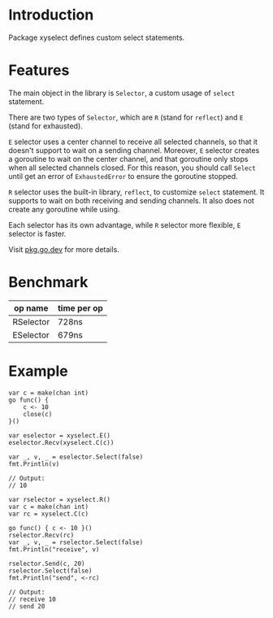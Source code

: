 # Introduction

Package xyselect defines custom select statements.

# Features

The main object in the library is `Selector`, a custom usage of `select`
statement.

There are two types of `Selector`, which are `R` (stand for `reflect`) and `E`
(stand for exhausted).

`E` selector uses a center channel to receive all selected channels, so that it
doesn't support to wait on a sending channel. Moreover, `E` selector creates a
goroutine to wait on the center channel, and that goroutine only stops when all
selected channels closed. For this reason, you should call `Select` until get
an error of `ExhaustedError` to ensure the goroutine stopped.

`R` selector uses the built-in library, `reflect`, to customize `select`
statement. It supports to wait on both receiving and sending channels. It also
does not create any goroutine while using.

Each selector has its own advantage, while `R` selector more flexible, `E`
selector is faster.

Visit [pkg.go.dev](https://pkg.go.dev/github.com/xybor/xyplatform/xyselect) for
more details.

# Benchmark

| op name   | time per op |
| --------- | ----------- |
| RSelector | 728ns       |
| ESelector | 679ns       |

# Example

```golang
var c = make(chan int)
go func() { 
    c <- 10
    close(c)
}()

var eselector = xyselect.E()
eselector.Recv(xyselect.C(c))

var _, v, _ = eselector.Select(false)
fmt.Println(v)

// Output:
// 10
```

```golang
var rselector = xyselect.R()
var c = make(chan int)
var rc = xyselect.C(c)

go func() { c <- 10 }()
rselector.Recv(rc)
var _, v, _ = rselector.Select(false)
fmt.Println("receive", v)

rselector.Send(c, 20)
rselector.Select(false)
fmt.Println("send", <-rc)

// Output:
// receive 10
// send 20
```
